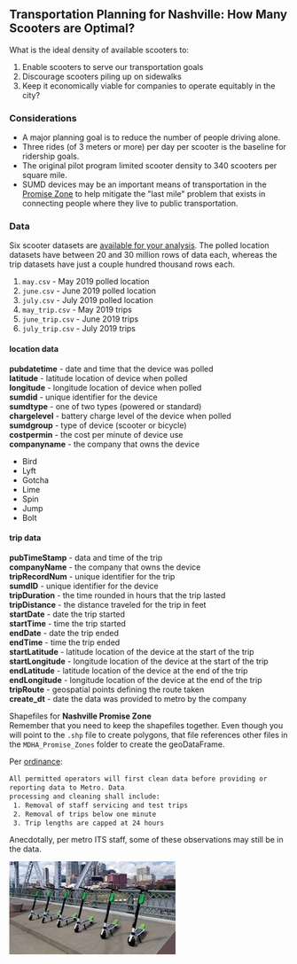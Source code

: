 ## Transportation Planning for Nashville: How Many Scooters are Optimal?
 What is the ideal density of available scooters to:
1.  Enable scooters to serve our transportation goals
2. Discourage scooters piling up on sidewalks
3. Keep it economically viable for companies to operate equitably in the city?
### Considerations
* A major planning goal is to reduce the number of people driving alone.
* Three rides (of 3 meters or more) per day per scooter is the baseline for ridership goals.
* The original pilot program limited scooter density to 340 scooters per square mile.  
* SUMD devices may be an important means of transportation in the [Promise Zone](http://www.nashville-mdha.org/the-nashville-promise-zone/) to help mitigate the "last mile" problem that exists in connecting people where they live to public transportation.

### Data
Six scooter datasets are [available for your analysis](https://drive.google.com/drive/folders/1ahVivk2WmW9wPA-V-M4ekL8ke9FfGiMk?usp=sharing). The polled location datasets have between 20 and 30 million rows of data each, whereas the trip datasets have just a couple hundred thousand rows each.
1. `may.csv` - May 2019 polled location
2. `june.csv` - June 2019 polled location 
3. `july.csv` - July 2019 polled location
4. `may_trip.csv` - May 2019 trips
5. `june_trip.csv` - June 2019 trips
6. `july_trip.csv` - July 2019 trips
  
#### location data
**pubdatetime** - date and time that the device was polled  
**latitude** - latitude location of device when polled  
**longitude** - longitude location of device when polled  
**sumdid** - unique identifier for the device  
**sumdtype** - one of two types (powered or standard)  
**chargelevel** - battery charge level of the device when polled  
**sumdgroup** - type of device (scooter or bicycle)  
**costpermin** - the cost per minute of device use  
**companyname** - the company that owns the device  
- Bird  
- Lyft  
- Gotcha  
- Lime  
- Spin  
- Jump  
- Bolt

#### trip data
**pubTimeStamp** - data and time of the trip   
**companyName** - the company that owns the device  
**tripRecordNum** - unique identifier for the trip  
**sumdID** - unique identifier for the device  
**tripDuration** - the time rounded in hours that the trip lasted  
**tripDistance** - the distance traveled for the trip in feet  
**startDate** - date the trip started  
**startTime** - time the trip started  
**endDate** - date the trip ended  
**endTime** - time the trip ended  
**startLatitude** - latitude location of the device at the start of the trip  
**startLongitude** - longitude location of the device at the start of the trip   
**endLatitude** - latitude location of the device at the end of the trip   
**endLongitude** - longitude location of the device at the end of the trip   
**tripRoute** - geospatial points defining the route taken  
**create_dt** - date the data was provided to metro by the company

Shapefiles for **Nashville Promise Zone**  
Remember that you need to keep the shapefiles together. Even though you will point to the `.shp` file to create polygons, that file references other files in the `MDHA_Promise_Zones` folder to create the geoDataFrame.  

Per [ordinance](https://filetransfer.nashville.gov/portals/0/sitecontent/TLC/docs/SUMD-DataSharing.pdf): 
```
All permitted operators will first clean data before providing or reporting data to Metro. Data 
processing and cleaning shall include:  
 1. Removal of staff servicing and test trips
 2. Removal of trips below one minute
 3. Trip lengths are capped at 24 hours
 ```
Anecdotally, per metro ITS staff, some of these observations may still be in the data.    

![scooters](images/scooters.jpeg)